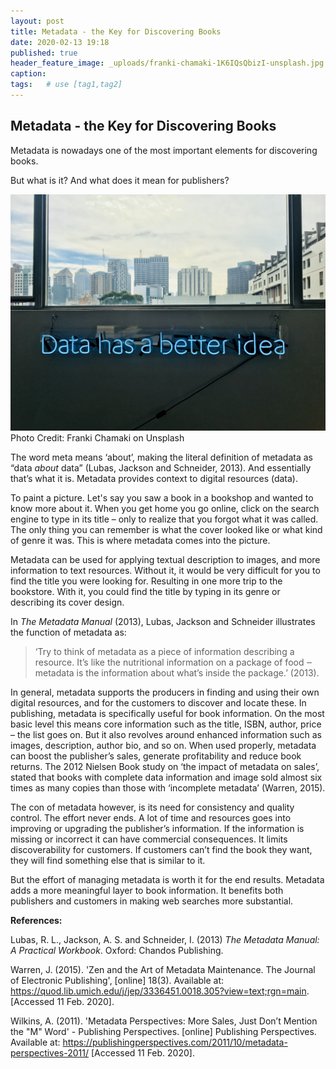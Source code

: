 ```yaml
---
layout: post
title: Metadata - the Key for Discovering Books
date: 2020-02-13 19:18
published: true
header_feature_image: _uploads/franki-chamaki-1K6IQsQbizI-unsplash.jpg
caption:
tags:   # use [tag1,tag2]
---
```

## Metadata - the Key for Discovering Books

Metadata is nowadays one of the most important elements for discovering books.

But what is it? And what does it mean for publishers?


[![data](/_uploads/franki-chamaki-1K6IQsQbizI-unsplash.jpg)](/_uploads/franki-chamaki-1K6IQsQbizI-unsplash.jpg)
Photo Credit: Franki Chamaki on Unsplash


The word meta means ‘about’, making the literal definition of metadata as “data _about_ data” (Lubas, Jackson and Schneider, 2013). And essentially that’s what it is. Metadata provides context to digital resources (data).  

To paint a picture. Let's say you saw a book in a bookshop and wanted to know more about it. When you get home you go online, click on the search engine to type in its title – only to realize that you forgot what it was called. The only thing you can remember is what the cover looked like or what kind of genre it was. This is where metadata comes into the picture.

Metadata can be used for applying textual description to images, and more information to text resources. Without it, it would be very difficult for you to find the title you were looking for. Resulting in one more trip to the bookstore. With it, you could find the title by typing in its genre or describing its cover design.

In _The Metadata Manual_ (2013), Lubas, Jackson and Schneider illustrates the function of metadata as:

>‘Try to think of metadata as a piece of information describing a resource. It’s like the nutritional information on a package of food ‒ metadata is the information about what’s inside the package.’ (2013).

In general, metadata supports the producers in finding and using their own digital resources, and for the customers to discover and locate these. In publishing, metadata is specifically useful for book information. On the most basic level this means core information such as the title, ISBN, author, price – the list goes on. But it also revolves around enhanced information such as images, description, author bio, and so on. When used properly, metadata can boost the publisher’s sales, generate profitability and reduce book returns. The 2012 Nielsen Book study on ‘the impact of metadata on sales’, stated that books with complete data information and image sold almost six times as many copies than those with ‘incomplete metadata’ (Warren, 2015).

The con of metadata however, is its need for consistency and quality control. The effort never ends. A lot of time and resources goes into improving or upgrading the publisher’s information. If the information is missing or incorrect it can have commercial consequences. It limits discoverability for customers. If customers can’t find the book they want, they will find something else that is similar to it.

But the effort of managing metadata is worth it for the end results. Metadata adds a more meaningful layer to book information. It benefits both publishers and customers in making web searches more substantial.


**References:**

Lubas, R. L., Jackson, A. S. and Schneider, I. (2013) _The Metadata Manual: A Practical Workbook_. Oxford: Chandos Publishing.

Warren, J. (2015). 'Zen and the Art of Metadata Maintenance. The Journal of Electronic Publishing', [online] 18(3). Available at: https://quod.lib.umich.edu/j/jep/3336451.0018.305?view=text;rgn=main. [Accessed 11 Feb. 2020].

Wilkins, A. (2011). 'Metadata Perspectives: More Sales, Just Don’t Mention the "M" Word' - Publishing Perspectives. [online] Publishing Perspectives. Available at: https://publishingperspectives.com/2011/10/metadata-perspectives-2011/ [Accessed 11 Feb. 2020].
